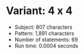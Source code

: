 # Variant: 4 x 4

<!-- %% svg-grid: none -->

* Subject: 807 characters
* Pattern: 1,891 characters
* Number of statements: 69
* Run time: 0.0004 seconds
